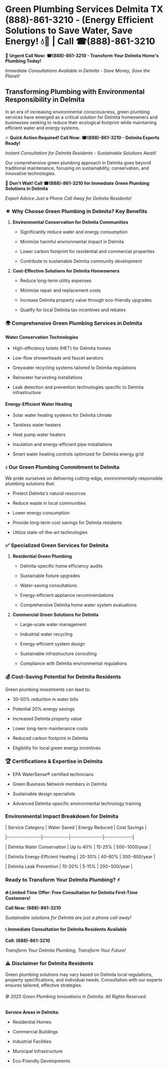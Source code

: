 # Green Plumbing Services Delmita TX (888)-861-3210 - (Energy Efficient Solutions to Save Water, Save Energy! 💧🌿 | Call ☎(888)-861-3210

🚨 **Urgent Call Now: ☎(888)-861-3210 - Transform Your Delmita Home's Plumbing Today!**
*Immediate Consultations Available in Delmita - Save Money, Save the Planet!*

## Transforming Plumbing with Environmental Responsibility in Delmita

In an era of increasing environmental consciousness, green plumbing services have emerged as a critical solution for Delmita homeowners and businesses seeking to reduce their ecological footprint while maintaining efficient water and energy systems. 

🔥 **Quick Action Required! Call Now: ☎(888)-861-3210 - Delmita Experts Ready!**
*Instant Consultation for Delmita Residents - Sustainable Solutions Await!*

Our comprehensive green plumbing approach in Delmita goes beyond traditional maintenance, focusing on sustainability, conservation, and innovative technologies.

🚨 **Don't Wait! Call ☎(888)-861-3210 for Immediate Green Plumbing Solutions in Delmita**
*Expert Advice Just a Phone Call Away for Delmita Residents!*

### ★ Why Choose Green Plumbing in Delmita? Key Benefits

1. **Environmental Conservation for Delmita Communities** 
   - Significantly reduce water and energy consumption
   - Minimize harmful environmental impact in Delmita
   - Lower carbon footprint for residential and commercial properties
   - Contribute to sustainable Delmita community development

2. **Cost-Effective Solutions for Delmita Homeowners** 
   - Reduce long-term utility expenses
   - Minimize repair and replacement costs
   - Increase Delmita property value through eco-friendly upgrades
   - Qualify for local Delmita tax incentives and rebates

### 🌍 Comprehensive Green Plumbing Services in Delmita

#### Water Conservation Technologies
- High-efficiency toilets (HET) for Delmita homes
- Low-flow showerheads and faucet aerators
- Greywater recycling systems tailored to Delmita regulations
- Rainwater harvesting installations
- Leak detection and prevention technologies specific to Delmita infrastructure

#### Energy-Efficient Water Heating
- Solar water heating systems for Delmita climate
- Tankless water heaters
- Heat pump water heaters
- Insulation and energy-efficient pipe installations
- Smart water heating controls optimized for Delmita energy grid

### 💧 Our Green Plumbing Commitment to Delmita

We pride ourselves on delivering cutting-edge, environmentally responsible plumbing solutions that:
- Protect Delmita's natural resources
- Reduce waste in local communities
- Lower energy consumption
- Provide long-term cost savings for Delmita residents
- Utilize state-of-the-art technologies

### ✅ Specialized Green Services for Delmita

1. **Residential Green Plumbing**
   - Delmita-specific home efficiency audits
   - Sustainable fixture upgrades
   - Water-saving consultations
   - Energy-efficient appliance recommendations
   - Comprehensive Delmita home water system evaluations

2. **Commercial Green Solutions for Delmita**
   - Large-scale water management
   - Industrial water recycling
   - Energy-efficient system design
   - Sustainable infrastructure consulting
   - Compliance with Delmita environmental regulations

### 💰 Cost-Saving Potential for Delmita Residents

Green plumbing investments can lead to:
- 30-50% reduction in water bills
- Potential 20% energy savings
- Increased Delmita property value
- Lower long-term maintenance costs
- Reduced carbon footprint in Delmita
- Eligibility for local green energy incentives

### 🏆 Certifications & Expertise in Delmita

- EPA WaterSense® certified technicians
- Green Business Network members in Delmita
- Sustainable design specialists
- Advanced Delmita-specific environmental technology training

### Environmental Impact Breakdown for Delmita

| Service Category | Water Saved | Energy Reduced | Cost Savings |
|-----------------|-------------|----------------|--------------|
| Delmita Water Conservation | Up to 40% | 15-25% | $500-$1000/year |
| Delmita Energy-Efficient Heating | 20-30% | 40-60% | $300-$800/year |
| Delmita Leak Prevention | 10-20% | 5-15% | $200-$500/year |

### Ready to Transform Your Delmita Plumbing? ⚡

**🔥 Limited Time Offer: Free Consultation for Delmita First-Time Customers!**

**Call Now: (888)-861-3210**
*Sustainable solutions for Delmita are just a phone call away!*

#### 📞 Immediate Consultation for Delmita Residents Available

**Call: (888)-861-3210**
*Transform Your Delmita Plumbing, Transform Your Future!*

### ⚠️ Disclaimer for Delmita Residents

Green plumbing solutions may vary based on Delmita local regulations, property specifications, and individual needs. Consultation with our experts ensures tailored, effective strategies.

###### © 2025 Green Plumbing Innovations in Delmita. All Rights Reserved.

**Service Areas in Delmita:** 
- Residential Homes
- Commercial Buildings
- Industrial Facilities
- Municipal Infrastructure
- Eco-Friendly Developments